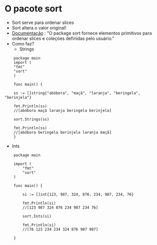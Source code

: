 # O pacote sort

- Sort serve para ordenar slices
- Sort altera o valor original!
- [Documentação](https://pkg.go.dev/sort) : "O package sort fornece elementos primitivos para ordenar slices e coleções definidas pelo usuário."
- Como faz?
  - Strings
  
```
    package main
    import (
	"fmt"
	"sort"
    )

    func main() {

	ss := []string{"abóbora", "maçã", "laranja", "beringela", "berinjela"}

	fmt.Println(ss)
    //[abóbora maçã laranja beringela berinjela]
	
	sort.Strings(ss)
	
	fmt.Println(ss)
	//[abóbora beringela berinjela laranja maçã]
    }
```
  - Ints

```
    package main

    import (
        "fmt"
        "sort"
    )

    func main() {

        si := []int{123, 987, 324, 876, 234, 987, 234, 76}

        fmt.Println(si)
        //[123 987 324 876 234 987 234 76]

        sort.Ints(si)

        fmt.Println(si)
        //[76 123 234 234 324 876 987 987]

    }
```